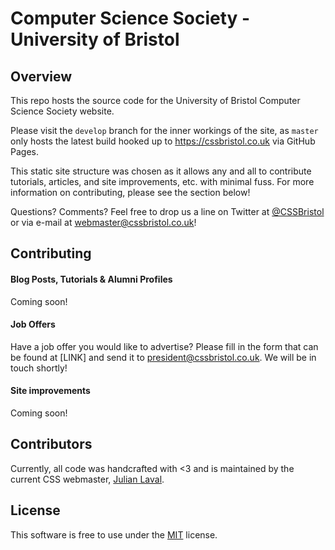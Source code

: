 # Computer Science Society - University of Bristol

## Overview

This repo hosts the source code for the University of Bristol Computer Science Society website.

Please visit the `develop` branch for the inner workings of the site, as `master` only hosts the latest build hooked up to https://cssbristol.co.uk via GitHub Pages.

This static site structure was chosen as it allows any and all to contribute tutorials, articles, and site improvements, etc. with minimal fuss. For more information on contributing, please see the section below!

Questions? Comments? Feel free to drop us a line on Twitter at [@CSSBristol](https://twitter.com/cssbristol) or via e-mail at webmaster@cssbristol.co.uk!

## Contributing

#### Blog Posts, Tutorials & Alumni Profiles

Coming soon!

#### Job Offers

Have a job offer you would like to advertise? Please fill in the form that can be found at [LINK] and send it to president@cssbristol.co.uk. We will be in touch shortly!

#### Site improvements

Coming soon!

## Contributors

Currently, all code was handcrafted with <3 and is maintained by the current CSS webmaster, [Julian Laval](https://github.com/JulianLaval).

## License

This software is free to use under the [MIT](https://raw.githubusercontent.com/cssbristol/cssbristol.github.io/master/LICENSE.md) license.